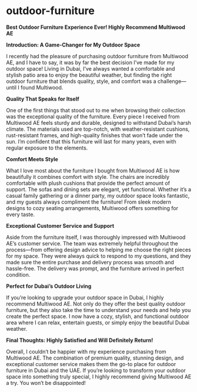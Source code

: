 # outdoor-furniture

**Best Outdoor Furniture Experience Ever! Highly Recommend Multiwood AE**

**Introduction: A Game-Changer for My Outdoor Space**

I recently had the pleasure of purchasing outdoor furniture from Multiwood AE, and I have to say, it was by far the best decision I’ve made for my outdoor space! Living in Dubai, I’ve always wanted a comfortable and stylish patio area to enjoy the beautiful weather, but finding the right outdoor furniture that blends quality, style, and comfort was a challenge—until I found Multiwood.

**Quality That Speaks for Itself**

One of the first things that stood out to me when browsing their collection was the exceptional quality of the furniture. Every piece I received from Multiwood AE feels sturdy and durable, designed to withstand Dubai’s harsh climate. The materials used are top-notch, with weather-resistant cushions, rust-resistant frames, and high-quality finishes that won’t fade under the sun. I’m confident that this furniture will last for many years, even with regular exposure to the elements.

**Comfort Meets Style**

What I love most about the furniture I bought from Multiwood AE is how beautifully it combines comfort with style. The chairs are incredibly comfortable with plush cushions that provide the perfect amount of support. The sofas and dining sets are elegant, yet functional. Whether it’s a casual family gathering or a dinner party, my outdoor space looks fantastic, and my guests always compliment the furniture! From sleek modern designs to cozy seating arrangements, Multiwood offers something for every taste.

**Exceptional Customer Service and Support**

Aside from the furniture itself, I was thoroughly impressed with Multiwood AE’s customer service. The team was extremely helpful throughout the process—from offering design advice to helping me choose the right pieces for my space. They were always quick to respond to my questions, and they made sure the entire purchase and delivery process was smooth and hassle-free. The delivery was prompt, and the furniture arrived in perfect condition.

**Perfect for Dubai’s Outdoor Living**

If you’re looking to upgrade your outdoor space in Dubai, I highly recommend Multiwood AE. Not only do they offer the best quality outdoor furniture, but they also take the time to understand your needs and help you create the perfect space. I now have a cozy, stylish, and functional outdoor area where I can relax, entertain guests, or simply enjoy the beautiful Dubai weather.

**Final Thoughts: Highly Satisfied and Will Definitely Return!**

Overall, I couldn’t be happier with my experience purchasing from Multiwood AE. The combination of premium quality, stunning design, and exceptional customer service makes them the go-to place for outdoor furniture in Dubai and the UAE. If you’re looking to transform your outdoor space into something truly special, I highly recommend giving Multiwood AE a try. You won’t be disappointed!







